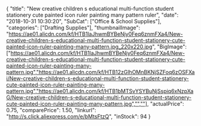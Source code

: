 {
	"title": "New creative children s educational multi-function student stationery cute painted icon ruler painting many pattern ruler",
	"date": "2018-10-31 10:30:20",
	"SubCat": ["Office & School Supplies"],
	"categories": ["Drafting Supplies"],
	"thumbnailImage": "https://ae01.alicdn.com/kf/HTB1laJhwmBYBeNjy0Feq6znmFXa4/New-creative-children-s-educational-multi-function-student-stationery-cute-painted-icon-ruler-painting-many-pattern.jpg_220x220.jpg",
	"BigImage": ["https://ae01.alicdn.com/kf/HTB1laJhwmBYBeNjy0Feq6znmFXa4/New-creative-children-s-educational-multi-function-student-stationery-cute-painted-icon-ruler-painting-many-pattern.jpg","https://ae01.alicdn.com/kf/HTB12zGlhOMnBKNjSZFoq6zOSFXai/New-creative-children-s-educational-multi-function-student-stationery-cute-painted-icon-ruler-painting-many-pattern.jpg","https://ae01.alicdn.com/kf/HTB1bMTSvYSYBuNjSspiq6xNzpXaG/New-creative-children-s-educational-multi-function-student-stationery-cute-painted-icon-ruler-painting-many-pattern.jpg","",""],
	"actualPrice": 0.75,
	"comparePrice": 1.50,
	"linkurl": "http://s.click.aliexpress.com/e/bMtsFtzQ",
	"inStock": 94
}

